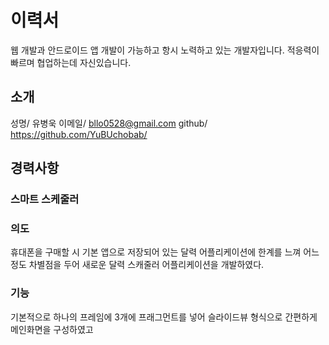 # 이력서
  웹 개발과 안드로이드 앱 개발이 가능하고 항시 노력하고 있는 개발자입니다. 
  적응력이 빠르며 협업하는데 자신있습니다.

## 소개
 성명/    유병욱
 이메일/  bllo0528@gmail.com
 github/  https://github.com/YuBUchobab/
 

## 경력사항

### 스마트 스케줄러

### 의도

휴대폰을 구매할 시 기본 앱으로 저장되어 있는 달력 어플리케이션에 한계를 느껴 어느정도 차별점을 두어 새로운 달력 스캐줄러 어플리케이션을 개발하였다.

### 기능

기본적으로 하나의 프레임에 3개에 프래그먼트를 넣어 슬라이드뷰 형식으로 간편하게 메인화면을 구성하였고 
